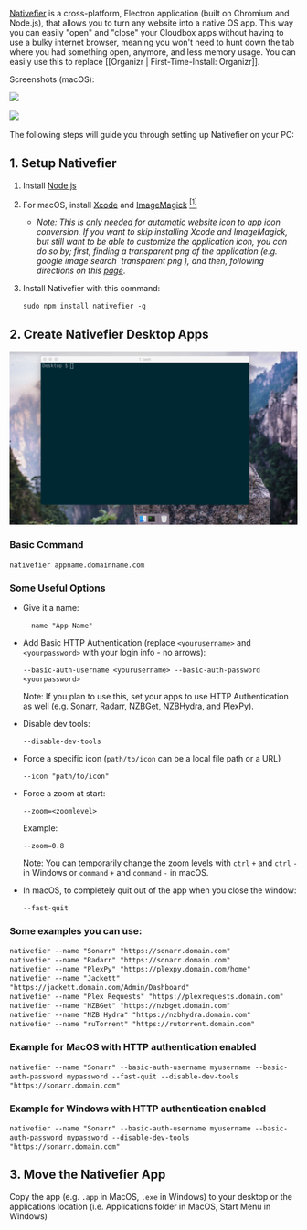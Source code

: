 [Nativefier](https://github.com/jiahaog/nativefier#nativefier) is a cross-platform, Electron application (built on Chromium and Node.js), that allows you to turn any website into a native OS app. This way you can easily "open" and "close" your Cloudbox apps without having to use a bulky internet browser, meaning you won't need to hunt down the tab where you had something open, anymore, and less memory usage.  You can easily use this to replace [[Organizr | First-Time-Install: Organizr]]. 




Screenshots (macOS):

![](https://i.imgur.com/bHYzgix.png)


![](https://i.imgur.com/QnTjO7e.png)




The following steps will guide you through setting up Nativefier on your PC:


## 1. Setup Nativefier


   1. Install [Node.js](https://nodejs.org/en/download/current)

   1. For macOS, install [Xcode](https://developer.apple.com/xcode) and [ImageMagick](https://www.imagemagick.org/script/download.php) <a href="#note1" id="note1ref"><sup>[1]</sup></a>

      - _Note: This is only needed for automatic website icon to app icon conversion. If you want to skip installing Xcode and ImageMagick, but still want to be able to customize the application icon, you can do so by; first, finding a transparent png of the application (e.g. google image search `transparent png <appname>), and then, following directions on this <a href="https://support.apple.com/en-us/HT201737">page</a>_.

   1. Install Nativefier with this command:

      ```
      sudo npm install nativefier -g
      ```

## 2. Create Nativefier Desktop Apps 
![](https://github.com/jiahaog/nativefier/raw/master/screenshots/walkthrough.gif)

### Basic Command




```
nativefier appname.domainname.com
```




### Some Useful Options

- Give it a name:

  ```
  --name "App Name"
  ```
- Add Basic HTTP Authentication (replace `<yourusername>` and `<yourpassword>` with your login info - no arrows): 

  ```
  --basic-auth-username <yourusername> --basic-auth-password <yourpassword>
  ```
  
  Note: If you plan to use this, set your apps to use HTTP Authentication as well (e.g. Sonarr, Radarr, NZBGet, NZBHydra, and PlexPy).

- Disable dev tools: 

  ```
  --disable-dev-tools
  ```

- Force a specific icon (`path/to/icon` can be a local file path or a URL)

  ```
  --icon "path/to/icon"
  ```

- Force a zoom at start: 

  ```
  --zoom=<zoomlevel>
  ```

  Example:
  ```
  --zoom=0.8
  ```

  Note: You can temporarily change the zoom levels with `ctrl` `+` and `ctrl` `-` in Windows or `command` `+` and `command` `-` in macOS. 


- In macOS, to completely quit out of the app when you close the window: 

  ```
  --fast-quit
  ```

### Some examples you can use:

```
nativefier --name "Sonarr" "https://sonarr.domain.com"
nativefier --name "Radarr" "https://sonarr.domain.com"
nativefier --name "PlexPy" "https://plexpy.domain.com/home"
nativefier --name "Jackett" "https://jackett.domain.com/Admin/Dashboard"
nativefier --name "Plex Requests" "https://plexrequests.domain.com"
nativefier --name "NZBGet" "https://nzbget.domain.com"
nativefier --name "NZB Hydra" "https://nzbhydra.domain.com"
nativefier --name "ruTorrent" "https://rutorrent.domain.com"

```

### Example for MacOS with HTTP authentication enabled


```
nativefier --name "Sonarr" --basic-auth-username myusername --basic-auth-password mypassword --fast-quit --disable-dev-tools "https://sonarr.domain.com"
```

### Example for Windows with HTTP authentication enabled


```
nativefier --name "Sonarr" --basic-auth-username myusername --basic-auth-password mypassword --disable-dev-tools "https://sonarr.domain.com"
```


## 3. Move the Nativefier App 

Copy the app (e.g.  `.app` in MacOS, `.exe` in Windows) to your desktop or the applications location (i.e. Applications folder in MacOS, Start Menu in Windows)

